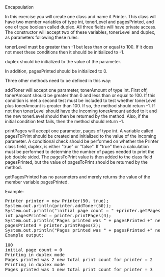 Encapsulation

In this exercise you will create one class and name it Printer. This class will have two member variables of type int, tonerLevel and pagesPrinted, and one of type boolean called duplex. All three fields will have private access. The constructor will accept two of these variables, tonerLevel and duplex, as parameters following these rules:

tonerLevel must be greater than -1 but less than or equal to 100. If it does not meet these conditions then it should be initialized to -1.

duplex should be initialized to the value of the parameter.

In addition, pagesPrinted should be initialized to 0.

Three other methods need to be defined in this way:

addToner will accept one parameter, tonerAmount of type int. First off, tonerAmount should be greater than 0 and less than or equal to 100. If this condition is met a second test must be included to test whether tonerLevel plus tonerAmount is greater than 100. If so, the method should return -1. If not then tonerLevel should have the incoming tonerAmount added to it and the new tonerLevel should then be returned by the method. Also, if the initial condition test fails, then the method should return -1.

printPages will accept one parameter, pages of type int. A variable called pagesToPrint should be created and initialized to the value of the incoming parameter.   A conditional check should be performed on whether the Printer class field, duplex, is either "true" or "false". If "true" then a calculation must be performed to determine the number of pages needed to print the job double sided. The pagesToPrint value is then added to the class field pagesPrinted, but the value of pagesToPrint should be returned by the method.

getPagesPrinted has no parameters and merely returns the value of the member variable pagesPrinted.

Example:
<pre>
Printer printer = new Printer(50, true);
System.out.println(printer.addToner(50));
System.out.println("initial page count = " +printer.getPagesPrinted());
int pagesPrinted = printer.printPages(4);
System.out.println("Pages printed was " + pagesPrinted +" new total print count for printer = " +printer.getPagesPrinted());
pagesPrinted = printer.printPages(2);
System.out.println("Pages printed was " + pagesPrinted +" new total print count for printer = " +printer.getPagesPrinted());
Example output:

100
initial page count = 0
Printing in duplex mode
Pages printed was 2 new total print count for printer = 2
Printing in duplex mode
Pages printed was 1 new total print count for printer = 3
</pre>